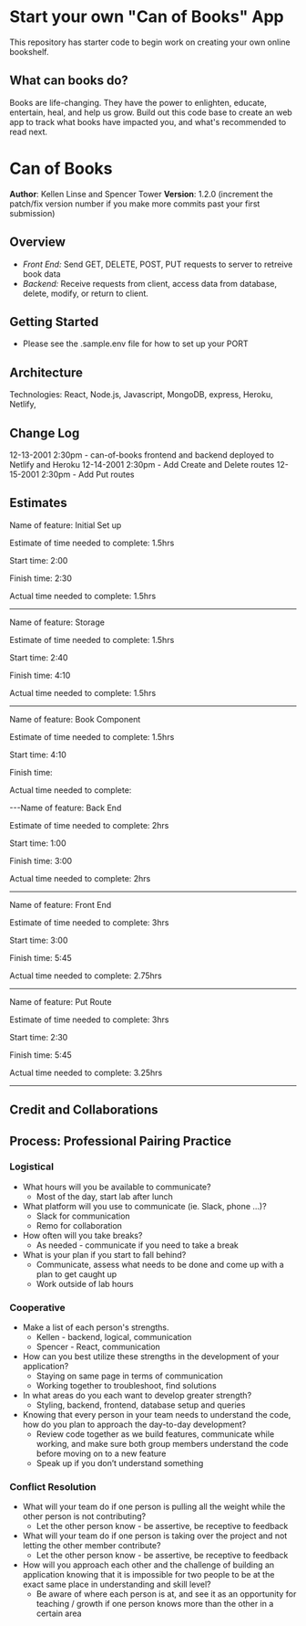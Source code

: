 # Start your own "Can of Books" App

This repository has starter code to begin work on creating your own online bookshelf.

## What can books do?

Books are life-changing. They have the power to enlighten, educate, entertain, heal, and help us grow. Build out this code base to create an web app to track what books have impacted you, and what's recommended to read next.

# Can of Books

**Author**: Kellen Linse and Spencer Tower
**Version**: 1.2.0 (increment the patch/fix version number if you make more commits past your first submission)

## Overview
- *Front End:* Send GET, DELETE, POST, PUT requests to server to retreive book data
- *Backend:* Receive requests from client, access data from database, delete, modify, or return to client.
<!-- Provide a high level overview of what this application is and why you are building it, beyond the fact that it's an assignment for this class. (i.e. What's your problem domain?) -->

## Getting Started
- Please see the .sample.env file for how to set up your PORT
<!-- What are the steps that a user must take in order to build this app on their own machine and get it running? -->

## Architecture
<!-- Provide a detailed description of the application design. What technologies (languages, libraries, etc) you're using, and any other relevant design information. -->
Technologies: React, Node.js, Javascript, MongoDB, express, Heroku, Netlify,

## Change Log
<!-- Use this area to document the iterative changes made to your application as each feature is successfully implemented. Use time stamps. Here's an example:

01-01-2001 4:59pm - Application now has a fully-functional express server, with a GET route for the location resource. -->
12-13-2001 2:30pm - can-of-books frontend and backend deployed to Netlify and Heroku
12-14-2001 2:30pm - Add Create and Delete routes 
12-15-2001 2:30pm - Add Put routes 

## Estimates
<!-- See below -->
Name of feature: Initial Set up

Estimate of time needed to complete: 1.5hrs

Start time: 2:00 

Finish time: 2:30

Actual time needed to complete: 1.5hrs

---

Name of feature: Storage

Estimate of time needed to complete: 1.5hrs

Start time: 2:40

Finish time: 4:10

Actual time needed to complete: 1.5hrs

---

Name of feature: Book Component

Estimate of time needed to complete: 1.5hrs

Start time: 4:10

Finish time: 

Actual time needed to complete: 

---Name of feature: Back End

Estimate of time needed to complete: 2hrs

Start time: 1:00

Finish time: 3:00

Actual time needed to complete: 2hrs

---

Name of feature: Front End 

Estimate of time needed to complete: 3hrs

Start time: 3:00

Finish time: 5:45

Actual time needed to complete: 2.75hrs

---


Name of feature: Put Route

Estimate of time needed to complete: 3hrs

Start time: 2:30

Finish time: 5:45

Actual time needed to complete: 3.25hrs

---

## Credit and Collaborations
<!-- Give credit (and a link) to other people or resources that helped you build this application. -->


## Process: Professional Pairing Practice

### Logistical

- What hours will you be available to communicate?
  - Most of the day, start lab after lunch
- What platform will you use to communicate (ie. Slack, phone …)?
  - Slack for communication
  - Remo for collaboration
- How often will you take breaks?
  - As needed - communicate if you need to take a break
- What is your plan if you start to fall behind?
  - Communicate, assess what needs to be done and come up with a plan to get caught up
  - Work outside of lab hours
  
### Cooperative
- Make a list of each person's strengths.
  - Kellen - backend, logical, communication
  - Spencer - React, communication
- How can you best utilize these strengths in the development of your application?
  - Staying on same page in terms of communication
  - Working together to troubleshoot, find solutions
- In what areas do you each want to develop greater strength?
  - Styling, backend, frontend, database setup and queries
- Knowing that every person in your team needs to understand the code, how do you plan to approach the day-to-day development?
  - Review code together as we build features, communicate while working, and make sure both group members understand the code before moving on to a new feature
  - Speak up if you don’t understand something

### Conflict Resolution
- What will your team do if one person is pulling all the weight while the other person is not contributing?
  - Let the other person know - be assertive, be receptive to feedback
- What will your team do if one person is taking over the project and not letting the other member contribute?
  - Let the other person know - be assertive, be receptive to feedback
- How will you approach each other and the challenge of building an application knowing that it is impossible for two people to be at the exact same place in understanding and skill level?
  - Be aware of where each person is at, and see it as an opportunity for teaching / growth if one person knows more than the other in a certain area
